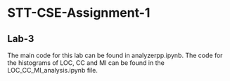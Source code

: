 # STT-CSE-Assignment-1
## Lab-3
The main code for this lab can be found in analyzerpp.ipynb.
The code for the histograms of LOC, CC and MI can be found in the LOC_CC_MI_analysis.ipynb file.